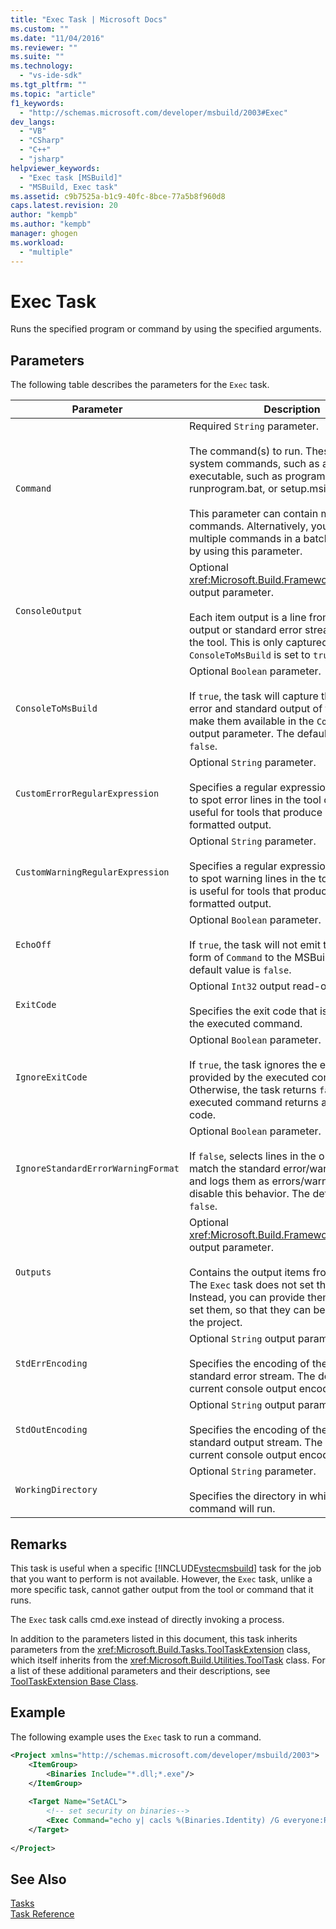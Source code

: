 ```yaml
---
title: "Exec Task | Microsoft Docs"
ms.custom: ""
ms.date: "11/04/2016"
ms.reviewer: ""
ms.suite: ""
ms.technology: 
  - "vs-ide-sdk"
ms.tgt_pltfrm: ""
ms.topic: "article"
f1_keywords: 
  - "http://schemas.microsoft.com/developer/msbuild/2003#Exec"
dev_langs: 
  - "VB"
  - "CSharp"
  - "C++"
  - "jsharp"
helpviewer_keywords: 
  - "Exec task [MSBuild]"
  - "MSBuild, Exec task"
ms.assetid: c9b7525a-b1c9-40fc-8bce-77a5b8f960d8
caps.latest.revision: 20
author: "kempb"
ms.author: "kempb"
manager: ghogen
ms.workload: 
  - "multiple"
---
```

# Exec Task
Runs the specified program or command by using the specified arguments.  
  
## Parameters  
 The following table describes the parameters for the `Exec` task.  
  
|Parameter|Description|  
|---------------|-----------------|  
|`Command`|Required `String` parameter.<br /><br /> The command(s) to run. These can be system commands, such as attrib, or an executable, such as program.exe, runprogram.bat, or setup.msi.<br /><br /> This parameter can contain multiple lines of commands. Alternatively, you can put multiple commands in a batch file and run it by using this parameter.|  
|`ConsoleOutput`|Optional <xref:Microsoft.Build.Framework.ITaskItem>`[]` output parameter.<br /><br /> Each item output is a line from the standard output or standard error stream emitted by the tool. This is only captured if `ConsoleToMsBuild` is set to `true`.|
|`ConsoleToMsBuild`|Optional `Boolean` parameter.<br /><br /> If `true`, the task will capture the standard error and standard output of the tool and make them available in the `ConsoleOutput` output parameter. The default value is `false`.|
|`CustomErrorRegularExpression`|Optional `String` parameter.<br /><br /> Specifies a regular expression that is used to spot error lines in the tool output. This is useful for tools that produce unusually formatted output.|  
|`CustomWarningRegularExpression`|Optional `String` parameter.<br /><br /> Specifies a regular expression that is used to spot warning lines in the tool output. This is useful for tools that produce unusually formatted output.|  
|`EchoOff`|Optional `Boolean` parameter.<br /><br /> If `true`, the task will not emit the expanded form of `Command` to the MSBuild log. The default value is `false`.|
|`ExitCode`|Optional `Int32` output read-only parameter.<br /><br /> Specifies the exit code that is provided by the executed command.|  
|`IgnoreExitCode`|Optional `Boolean` parameter.<br /><br /> If `true`, the task ignores the exit code that is provided by the executed command. Otherwise, the task returns `false` if the executed command returns a non-zero exit code.|  
|`IgnoreStandardErrorWarningFormat`|Optional `Boolean` parameter.<br /><br /> If `false`, selects lines in the output that match the standard error/warning format, and logs them as errors/warnings. If `true`, disable this behavior. The default value is `false`.|  
|`Outputs`|Optional <xref:Microsoft.Build.Framework.ITaskItem>`[]` output parameter.<br /><br /> Contains the output items from the task. The `Exec` task does not set these itself. Instead, you can provide them as if it did set them, so that they can be used later in the project.|  
|`StdErrEncoding`|Optional `String` output parameter.<br /><br /> Specifies the encoding of the captured task standard error stream. The default is the current console output encoding.|  
|`StdOutEncoding`|Optional `String` output parameter.<br /><br /> Specifies the encoding of the captured task standard output stream. The default is the current console output encoding.|  
|`WorkingDirectory`|Optional `String` parameter.<br /><br /> Specifies the directory in which the command will run.|  
  
## Remarks  
 This task is useful when a specific [!INCLUDE[vstecmsbuild](../extensibility/internals/includes/vstecmsbuild_md.md)] task for the job that you want to perform is not available. However, the `Exec` task, unlike a more specific task, cannot gather output from the tool or command that it runs.  
  
 The `Exec` task calls cmd.exe instead of directly invoking a process.  
  
 In addition to the parameters listed in this document, this task inherits parameters from the <xref:Microsoft.Build.Tasks.ToolTaskExtension> class, which itself inherits from the <xref:Microsoft.Build.Utilities.ToolTask> class. For a list of these additional parameters and their descriptions, see [ToolTaskExtension Base Class](../msbuild/tooltaskextension-base-class.md).  
  
## Example  
 The following example uses the `Exec` task to run a command.  
  
```xml  
<Project xmlns="http://schemas.microsoft.com/developer/msbuild/2003">  
    <ItemGroup>  
        <Binaries Include="*.dll;*.exe"/>  
    </ItemGroup>  
  
    <Target Name="SetACL">  
        <!-- set security on binaries-->  
        <Exec Command="echo y| cacls %(Binaries.Identity) /G everyone:R"/>  
    </Target>  
  
</Project>  
```  
  
## See Also  
 [Tasks](../msbuild/msbuild-tasks.md)   
 [Task Reference](../msbuild/msbuild-task-reference.md)
